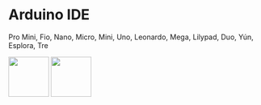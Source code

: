 # Arduino IDE
Pro Mini, Fio, Nano, Micro, Mini, Uno, Leonardo, Mega, Lilypad, Duo, Yún, Esplora, Tre


<img src="https://cdn.jsdelivr.net/gh/devicons/devicon/icons/c/c-original.svg" height="80" width="80" /> <img src="https://cdn.jsdelivr.net/gh/devicons/devicon/icons/arduino/arduino-original-wordmark.svg" height="80" width="80"/>
